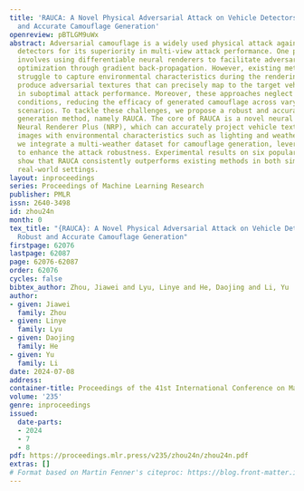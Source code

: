 ```yaml
---
title: 'RAUCA: A Novel Physical Adversarial Attack on Vehicle Detectors via Robust
  and Accurate Camouflage Generation'
openreview: pBTLGM9uWx
abstract: Adversarial camouflage is a widely used physical attack against vehicle
  detectors for its superiority in multi-view attack performance. One promising approach
  involves using differentiable neural renderers to facilitate adversarial camouflage
  optimization through gradient back-propagation. However, existing methods often
  struggle to capture environmental characteristics during the rendering process or
  produce adversarial textures that can precisely map to the target vehicle, resulting
  in suboptimal attack performance. Moreover, these approaches neglect diverse weather
  conditions, reducing the efficacy of generated camouflage across varying weather
  scenarios. To tackle these challenges, we propose a robust and accurate camouflage
  generation method, namely RAUCA. The core of RAUCA is a novel neural rendering component,
  Neural Renderer Plus (NRP), which can accurately project vehicle textures and render
  images with environmental characteristics such as lighting and weather. In addition,
  we integrate a multi-weather dataset for camouflage generation, leveraging the NRP
  to enhance the attack robustness. Experimental results on six popular object detectors
  show that RAUCA consistently outperforms existing methods in both simulation and
  real-world settings.
layout: inproceedings
series: Proceedings of Machine Learning Research
publisher: PMLR
issn: 2640-3498
id: zhou24n
month: 0
tex_title: "{RAUCA}: A Novel Physical Adversarial Attack on Vehicle Detectors via
  Robust and Accurate Camouflage Generation"
firstpage: 62076
lastpage: 62087
page: 62076-62087
order: 62076
cycles: false
bibtex_author: Zhou, Jiawei and Lyu, Linye and He, Daojing and Li, Yu
author:
- given: Jiawei
  family: Zhou
- given: Linye
  family: Lyu
- given: Daojing
  family: He
- given: Yu
  family: Li
date: 2024-07-08
address:
container-title: Proceedings of the 41st International Conference on Machine Learning
volume: '235'
genre: inproceedings
issued:
  date-parts:
  - 2024
  - 7
  - 8
pdf: https://proceedings.mlr.press/v235/zhou24n/zhou24n.pdf
extras: []
# Format based on Martin Fenner's citeproc: https://blog.front-matter.io/posts/citeproc-yaml-for-bibliographies/
---
```

